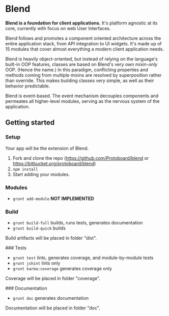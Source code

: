 Blend
=====

**Blend is a foundation for client applications.** It's platform agnostic at 
its core, currently with focus on web User Interfaces.

Blend follows and promotes a component oriented architecture across the 
entire application stack, from API integration to UI widgets. It's made up of
15 modules that cover almost everything a modern client application needs.

Blend is heavily object-oriented, but instead of relying on the 
language's built-in OOP features, classes are based on Blend's very own
*mixin-only* OOP. (Hence the name.) In this paradigm, conflicting 
properties and methods coming from multiple mixins are resolved by 
superposition rather than override. This makes building classes very simple, 
as well as their behavior predictable.

Blend is event-based. The event mechanism decouples components and permeates 
all higher-level modules, serving as the nervous system of the application.

Getting started
---------------

### Setup

Your app will be the extension of Blend.

1. Fork and clone the repo (https://github.com/Protoboard/blend or
https://bitbucket.org/protoboard/blend)
2. `npm install`
3. Start adding your modules.

### Modules

- `grunt add-module` **NOT IMPLEMENTED**

### Build

- `grunt build-full` builds, runs tests, generates documentation
- `grunt build-quick` builds

Build artifacts will be placed in folder "dist".

### Tests

- `grunt test` lints, generates coverage, and module-by-module tests
- `grunt jshint` lints only
- `grunt karma:coverage` generates coverage only

Coverage will be placed in folder "coverage".

### Documentation

- `grunt doc` generates documentation

Documentation will be placed in folder "doc".
